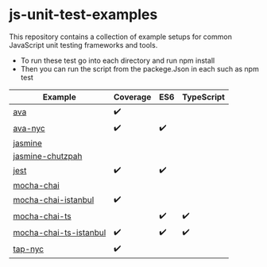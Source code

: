 # js-unit-test-examples
This repository contains a collection of example setups for common JavaScript unit testing frameworks and tools.

- To run these test go into each directory and run npm install
- Then you can run the script from the packege.Json in each such as npm test

|Example|Coverage|ES6|TypeScript|
|---|---|---|---|
|[ava](https://github.com/Wedvich/js-unit-test-examples/tree/master/ava)|:heavy_check_mark:|||
|[ava-nyc](https://github.com/Wedvich/js-unit-test-examples/tree/master/ava-nyc)|:heavy_check_mark:|:heavy_check_mark:||
|[jasmine](https://github.com/Wedvich/js-unit-test-examples/tree/master/jasmine)||||
|[jasmine-chutzpah](https://github.com/Wedvich/js-unit-test-examples/tree/master/jasmine-chutzpah)||||
|[jest](https://github.com/Wedvich/js-unit-test-examples/tree/master/jest)|:heavy_check_mark:|:heavy_check_mark:||
|[mocha-chai](https://github.com/Wedvich/js-unit-test-examples/tree/master/mocha-chai)||||
|[mocha-chai-istanbul](https://github.com/Wedvich/js-unit-test-examples/tree/master/mocha-chai-istanbul)|:heavy_check_mark:|||
|[mocha-chai-ts](https://github.com/Wedvich/js-unit-test-examples/tree/master/mocha-chai-ts)||:heavy_check_mark:|:heavy_check_mark:|
|[mocha-chai-ts-istanbul](https://github.com/Wedvich/js-unit-test-examples/tree/master/mocha-chai-ts-istanbul)|:heavy_check_mark:|:heavy_check_mark:|:heavy_check_mark:|
|[tap-nyc](https://github.com/Wedvich/js-unit-test-examples/tree/master/tap-nyc)|:heavy_check_mark:|||
